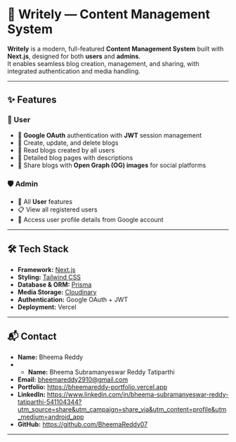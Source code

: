 # 📝 Writely — Content Management System

**Writely** is a modern, full-featured **Content Management System** built with **Next.js**, designed for both **users** and **admins**.  
It enables seamless blog creation, management, and sharing, with integrated authentication and media handling.

---

## ✨ Features

### 👤 User
- 🔐 **Google OAuth** authentication with **JWT** session management
- 📝 Create, update, and delete blogs
- 📖 Read blogs created by all users
- 📜 Detailed blog pages with descriptions
- 🔗 Share blogs with **Open Graph (OG) images** for social platforms

### 🛡️ Admin
- 👀 All **User** features
- 📋 View all registered users
- 👤 Access user profile details from Google account

---

## 🛠 Tech Stack

- **Framework:** [Next.js](https://nextjs.org/)  
- **Styling:** [Tailwind CSS](https://tailwindcss.com/)  
- **Database & ORM:** [Prisma](https://www.prisma.io/)  
- **Media Storage:** [Cloudinary](https://cloudinary.com/)  
- **Authentication:** Google OAuth + JWT  
- **Deployment:** Vercel  

---

## 📬 Contact

- **Name:** Bheema Reddy  
- - **Name:** Bheema Subramanyeswar Reddy Tatiparthi  
- **Email:** bheemareddy2910@gmail.com  
- **Portfolio:** https://bheemareddy-portfolio.vercel.app  
- **LinkedIn:** https://www.linkedin.com/in/bheema-subramanyeswar-reddy-tatiparthi-541104344?utm_source=share&utm_campaign=share_via&utm_content=profile&utm_medium=android_app  
- **GitHub:** https://github.com/BheemaReddy07  
---
